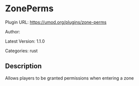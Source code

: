 # ZonePerms

Plugin URL: https://umod.org/plugins/zone-perms

Author: 

Latest Version: 1.1.0

Categories: rust

## Description

Allows players to be granted permissions when entering a zone
